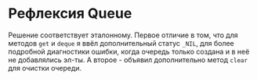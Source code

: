 # Рефлексия Queue

Решение соответствует эталонному. Первое отличие в том, что для методов `get` и `deque` я ввёл дополнительный
статус `_NIL`, для более подробной диагностики ошибки, когда очередь только создана и в неё не добавлялись эл-ты. А 
второе - объявил дополнительно метод `clear` для очистки очереди.